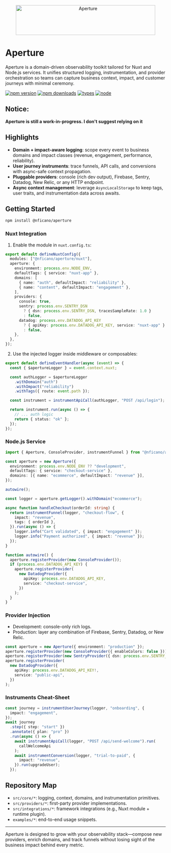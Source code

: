 <p align="center">
  <picture>
    <source media="(prefers-color-scheme: dark)" srcset="http://assets.nickficano.com/aperture-logo-dark.svg" />
    <img src="http://assets.nickficano.com/aperture-logo-light.svg" alt="Aperture" width="438" height="94" />
  </picture>
</p>

# Aperture

Aperture is a domain-driven observability toolkit tailored for Nuxt and Node.js services. It unifies structured logging, instrumentation, and provider orchestration so teams can capture business context, impact, and customer journeys with minimal ceremony.

[![npm version](https://img.shields.io/npm/v/%40nficano%2Faperture)](https://www.npmjs.com/package/@nficano/aperture)
[![npm downloads](https://img.shields.io/npm/dm/%40nficano%2Faperture)](https://www.npmjs.com/package/@nficano/aperture)
[![types](https://img.shields.io/npm/types/%40nficano%2Faperture)](https://www.npmjs.com/package/@nficano/aperture)
[![node](https://img.shields.io/node/v/%40nficano%2Faperture)](package.json)

## Notice:

**Aperture is still a work-in-progress. I don't suggest relying on it**

## Highlights

- **Domain + impact-aware logging**: scope every event to business domains and impact classes (revenue, engagement, performance, reliability).
- **User journey instruments**: trace funnels, API calls, and conversions with async-safe context propagation.
- **Pluggable providers**: console (rich dev output), Firebase, Sentry, Datadog, New Relic, or any HTTP endpoint.
- **Async context management**: leverage `AsyncLocalStorage` to keep tags, user traits, and instrumentation data across awaits.

## Getting Started

```bash
npm install @nficano/aperture
```

### Nuxt Integration

1. Enable the module in `nuxt.config.ts`:

```ts
export default defineNuxtConfig({
  modules: ["@nficano/aperture/nuxt"],
  aperture: {
    environment: process.env.NODE_ENV,
    defaultTags: { service: "nuxt-app" },
    domains: [
      { name: "auth", defaultImpact: "reliability" },
      { name: "content", defaultImpact: "engagement" },
    ],
    providers: {
      console: true,
      sentry: process.env.SENTRY_DSN
        ? { dsn: process.env.SENTRY_DSN, tracesSampleRate: 1.0 }
        : false,
      datadog: process.env.DATADOG_API_KEY
        ? { apiKey: process.env.DATADOG_API_KEY, service: "nuxt-app" }
        : false,
    },
  },
});
```

2. Use the injected logger inside middleware or composables:

```ts
export default defineEventHandler(async (event) => {
  const { $apertureLogger } = event.context.nuxt;

  const authLogger = $apertureLogger
    .withDomain("auth")
    .withImpact("reliability")
    .withTags({ route: event.path });

  const instrument = instrumentApiCall(authLogger, "POST /api/login");

  return instrument.run(async () => {
    // ... auth logic
    return { status: "ok" };
  });
});
```

### Node.js Service

```ts
import { Aperture, ConsoleProvider, instrumentFunnel } from "@nficano/aperture";

const aperture = new Aperture({
  environment: process.env.NODE_ENV ?? "development",
  defaultTags: { service: "checkout-service" },
  domains: [{ name: "ecommerce", defaultImpact: "revenue" }],
});

autowire();

const logger = aperture.getLogger().withDomain("ecommerce");

async function handleCheckout(orderId: string) {
  return instrumentFunnel(logger, "checkout-flow", {
    impact: "revenue",
    tags: { orderId },
  }).run(async () => {
    logger.info("Cart validated", { impact: "engagement" });
    logger.info("Payment authorized", { impact: "revenue" });
  });
}

function autowire() {
  aperture.registerProvider(new ConsoleProvider());
  if (process.env.DATADOG_API_KEY) {
    aperture.registerProvider(
      new DatadogProvider({
        apiKey: process.env.DATADOG_API_KEY,
        service: "checkout-service",
      })
    );
  }
}
```

### Provider Injection

- Development: console-only rich logs.
- Production: layer any combination of Firebase, Sentry, Datadog, or New Relic.

```ts
const aperture = new Aperture({ environment: "production" });
aperture.registerProvider(new ConsoleProvider({ enableColors: false }));
aperture.registerProvider(new SentryProvider({ dsn: process.env.SENTRY_DSN }));
aperture.registerProvider(
  new DatadogProvider({
    apiKey: process.env.DATADOG_API_KEY!,
    service: "public-api",
  })
);
```

### Instruments Cheat-Sheet

```ts
const journey = instrumentUserJourney(logger, "onboarding", {
  impact: "engagement",
});
await journey
  .step({ step: "start" })
  .annotate({ plan: "pro" })
  .run(async () => {
    await instrumentApiCall(logger, "POST /api/send-welcome").run(
      callWelcomeApi
    );
    await instrumentConversion(logger, "trial-to-paid", {
      impact: "revenue",
    }).run(upgradeUser);
  });
```

## Repository Map

- `src/core/*`: logging, context, domains, and instrumentation primitives.
- `src/providers/*`: first-party provider implementations.
- `src/integrations/*`: framework integrations (e.g., Nuxt module + runtime plugin).
- `examples/*`: end-to-end usage snippets.

---

Aperture is designed to grow with your observability stack—compose new providers, enrich domains, and track funnels without losing sight of the business impact behind every metric.
